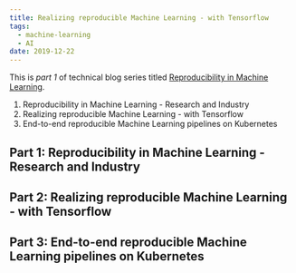 ```yaml
---
title: Realizing reproducible Machine Learning - with Tensorflow
tags:
  - machine-learning
  - AI   
date: 2019-12-22
---
```


This is *part 1* of technical blog series titled [Reproducibility in Machine Learning]. 
1. Reproducibility in Machine Learning - Research and Industry
2. Realizing reproducible Machine Learning - with Tensorflow 
3. End-to-end reproducible Machine Learning pipelines on Kubernetes


## Part 1: Reproducibility in Machine Learning - Research and Industry


## Part 2: Realizing reproducible Machine Learning - with Tensorflow 

## Part 3: End-to-end reproducible Machine Learning pipelines on Kubernetes



[Reproducibility in Machine Learning]: /2019/12/20/Reproducibility-in-machine-learning.html
[Part 1]: /2019/12/21/Reproducible-ml-research-n-industry.html
[Part 2]: /2019/12/22/Reproducible-ml-tensorflow.html
[Part 3]: /2019/12/23/Reproducible-ml-pipeline-k8s.html